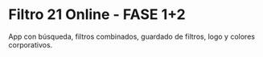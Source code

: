 # Filtro 21 Online - FASE 1+2

App con búsqueda, filtros combinados, guardado de filtros, logo y colores corporativos.